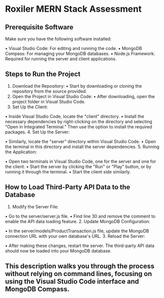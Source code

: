 # Roxiler MERN Stack Assessment

## Prerequisite Software
Make sure you have the following software installed:

• Visual Studio Code: For editing and running the code.
• MongoDB Compass: For managing your MongoDB databases.
• Node.js Framework: Required for running the server and client applications.

## Steps to Run the Project

1. Download the Repository:
• Start by downloading or cloning the repository from the source provided.
2. Open the Project in Visual Studio Code:
• After downloading, open the project folder in Visual Studio Code.
3. Set Up the Client:

• Inside Visual Studio Code, locate the "client" directory.
• Install the necessary dependencies by right-clicking on the directory and selecting "Open in Integrated Terminal." Then use the option to install the required packages.
4. Set Up the Server:

• Similarly, locate the "server" directory within Visual Studio Code.
• Open the terminal in this directory and install the server dependencies.
5. Running the Application:

• Open two terminals in Visual Studio Code, one for the server and one for the client.
• Start the server by clicking the "Run" or "Play" button, or by running it through the terminal.
• Start the client side similarly.
## How to Load Third-Party API Data to the Database
1. Modify the Server File:

• Go to the server/server.js file.
• Find line 30 and remove the comment to enable the API data loading feature.
2. Update MongoDB Configuration:

• In the server/models/ProductTransaction.js file, update the MongoDB connection URL with your own database's URL.
3. Reload the Server:

• After making these changes, restart the server. The third-party API data should now be loaded into your MongoDB database.
## This description walks you through the process without relying on command lines, focusing on using the Visual Studio Code interface and MongoDB Compass.
